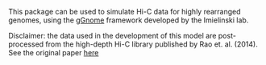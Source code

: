 This package can be used to simulate Hi-C data for highly rearranged genomes, using the [gGnome](https://github.com/mskilab-org/gGnome) framework developed by the Imielinski lab.

Disclaimer: the data used in the development of this model are post-processed from the high-depth Hi-C library published by Rao et. al. (2014). See the original paper [here](https://pubmed.ncbi.nlm.nih.gov/25497547/)
